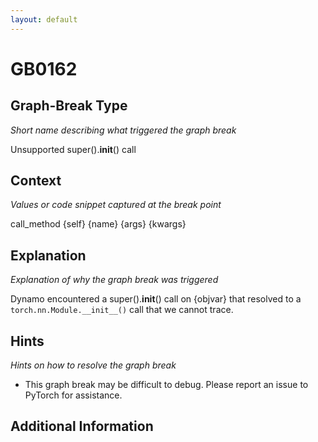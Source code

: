 ```yaml
---
layout: default
---
```

# GB0162

## Graph-Break Type
*Short name describing what triggered the graph break*

Unsupported super().__init__() call

## Context
*Values or code snippet captured at the break point*

call_method {self} {name} {args} {kwargs}

## Explanation
*Explanation of why the graph break was triggered*

Dynamo encountered a super().__init__() call on {objvar} that resolved to a `torch.nn.Module.__init__()` call that we cannot trace.

## Hints
*Hints on how to resolve the graph break*

- This graph break may be difficult to debug. Please report an issue to PyTorch for assistance.


## Additional Information

<!-- ADDITIONAL INFORMATION START - Add custom information below this line -->

<!-- ADDITIONAL INFORMATION END -->

